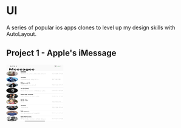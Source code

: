 # UI

A series of popular ios apps clones to level up my design skills with AutoLayout.


## Project 1 - Apple's iMessage
<img src= "Screenshots/imessage.png" width = 150 height = 150></img>
